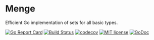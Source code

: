 # Menge

Efficient Go implementation of sets for all basic types.

[![Go Report Card](https://goreportcard.com/badge/github.com/soroushj/menge)](https://goreportcard.com/report/github.com/soroushj/menge)
[![Build Status](https://travis-ci.org/soroushj/menge.svg?branch=master)](https://travis-ci.org/soroushj/menge)
[![codecov](https://codecov.io/gh/soroushj/menge/branch/master/graph/badge.svg)](https://codecov.io/gh/soroushj/menge)
[![MIT license](https://img.shields.io/badge/license-MIT-brightgreen.svg)](https://opensource.org/licenses/MIT)
[![GoDoc](https://godoc.org/github.com/soroushj/menge?status.svg)](https://pkg.go.dev/github.com/soroushj/menge?tab=doc)
